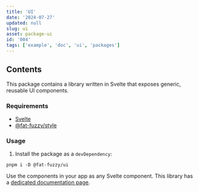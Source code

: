 ```yaml
---
title: 'UI'
date: '2024-07-27'
updated: null
slug: ui
asset: package-ui
id: '004'
tags: ['example', 'doc', 'ui', 'packages']
---
```


## Contents

This package contains a library written in Svelte that exposes generic, reusable UI components.

### Requirements

- [Svelte](https://svelte.dev/)
- [@fat-fuzzy/style](https://github.com/fat-fuzzy/rocks/tree/main/packages/style)

### Usage

1. Install the package as a `devDependency`:

```shell
pnpm i -D @fat-fuzzy/ui
```

Use the components in your app as any Svelte component.
This library has a [dedicated documentation page](/ui).
